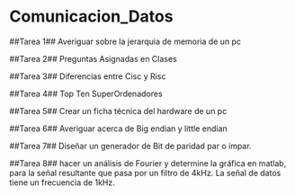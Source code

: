 # Comunicacion_Datos #




##Tarea 1##
 Averiguar sobre la jerarquia de memoria de un pc
 
##Tarea 2##
 Preguntas Asignadas en Clases
 
##Tarea 3##
 Diferencias entre Cisc y Risc
 
##Tarea 4##
 Top Ten SuperOrdenadores
 
##Tarea 5##
 Crear un ficha técnica del hardware de un pc

##Tarea 6##
 Averiguar acerca de Big endian y little endian

##Tarea 7##
 Diseñar un generador de Bit de paridad par o impar.

##Tarea 8## 
hacer un análisis de Fourier y determine la gráfica en matlab, para la señal resultante que pasa por un filtro de 4kHz. La señal de datos tiene un frecuencia de 1kHz.
